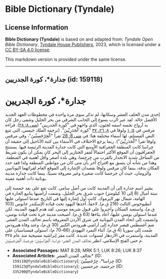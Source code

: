 # Bible Dictionary (Tyndale)

## License Information

**Bible Dictionary (Tyndale)** is based on and adapted from: _Tyndale Open Bible Dictionary_, [Tyndale House Publishers](https://tyndaleopenresources.com/), 2023, which is licensed under a [CC BY-SA 4.0 license](https://creativecommons.org/licenses/by-sa/4.0/legalcode.en).

This markdown version is provided under the same license.



--------------------------------

## جدارة*، كورة الجدريين (id: 159118)

جدارة\*، كورة الجدريين
======================

إحدى مدن الحلف العشر وسكانها، لم تذكر سوى مرة واحدة في مخطوطات العهد الجديد الأفضل حالة. لقد عبر الرب يسوع إلى الجانب الشرقي من بحر الجليل وشفى رجل كان به أرواح نجسه اسمه لجئون، الذي واجهه في "كورة الجدريين" ([متى ٨: ٢٨](https://ref.ly/Matt8:28)). قراءة مرقس في [٥: ١](https://ref.ly/Mark5:1) ولوقا في [٨: ٢٦، ٣٧](https://ref.ly/Luke8:26) "كورة ٱلْجَدَرِيِّينَ". (ترجمة الملك جيمس، التي تتبع النص المستلم، لها أسماء مختلفة هنا؛ في [متى 8: 28](https://ref.ly/Matt8:28) تقرأ "ٱلْجِرْجَسِيِّينَ"، وفي مرقس ولوقا تقرأ "ٱلْجَدَرِيِّينَ"). ربما يرجع الاختلاف في الأسماء بين كتبة الأناجيل إلى حقيقة أن جِراسا كانت المنطقة الجغرافية الأوسع التي كانت جدارة المدينة الرئيسة فيها. يستنتج الجغرافيون أن الموقع الأكثر احتمالاً لقفز الخنازير إلى البحر كان يمكن أن يكون شريط من الساحل شديد الانحدار بالقرب من جِرجِسا، وهي بلدة أصغر وأقل أهمية في المنطقة. وهذا من شأنه أن يتسق مع اقتراح آخر بأن متى كان من مواطني المنطقة ولذا فقد حدد المكان بدقة، بينما كان مرقس ولوقا يقصدان الإشارة إلى الموقع العام لقرائهما اليونانيين والرومان، حيث أن جرجسا كانت صغيرة وغير معروفة نسبيًا، بينما كانت جدارة مدينة يونانية ذات أهمية معينة.

يشير اسم جدارة إلى أن المدينة كانت من أصل سامي. كانت تقع على بعد خمسة إلى ستة أميال (8 إلى 10 كيلومتر) جنوب شرق بحر الجليل، وضمت أراضيها ينابيع الحارة في الهامة، شمال نهر اليرموك. كانت أول إشارة إليها في التاريخ عندما استولى عليها أنطيوخوس الثالث (218 ق.م). لاحقاً، أخذها اليهود تحت قيادة الإسكندر جانوس (103 ق.م)، واستعبد السكان وأجبروا على قبول شريعة موسى. لقد هدم اليهود المدينة، لكن عندما استولى بومبي عليها، أعاد بناءها (63 ق.م). أصبحت مدينة حرة تحت قيادة بومبي، وانضمت إلى اتحاد المدن اليونانية في شرق الأردن المعروفة باسم تحالف المدن العشر. ضم أغسطس قيصر جدارة إلى أراضي هيرودس الكبير (30 ق.م)، وعند وفاة هيرودس ضُمت إلى سوريا (4 ق.م). أثناء التمرد اليهودي (66–70 م)، استولى فيسباسيان على المدينة، واستمرت في الازدهار لسنوات عديدة. كانت مقر إبراشية مسيحية منذ عام ٣٢٥ م حتى الفتح الإسلامي. *انظر* تحالف المدن العشر؛ جِراسا، ٱلْجِرْاسِيِّينَ؛ جِرجسا، ٱلْجِرْجَسِيِّينَ.

* **Associated Passages:** MAT 8:28; MRK 5:1; LUK 8:26; LUK 8:37
* **Associated Articles:** تحالف المدن العشر* (ID: `159110@TyndaleBibleDictionary`); جِراسا*، جِرْجَسِيِّينَ (ID: `159123@TyndaleBibleDictionary`); جرجسة، جرجسيين (ID: `335290@TyndaleBibleDictionary`)

